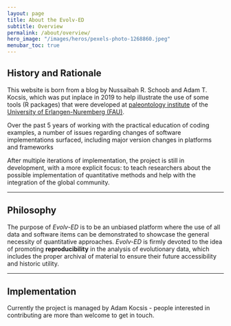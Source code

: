 ```yaml
---
layout: page
title: About the Evolv-ED 
subtitle: Overview 
permalink: /about/overview/
hero_image: "/images/heros/pexels-photo-1268860.jpeg"
menubar_toc: true
---
```


## History and Rationale

This website is born from a blog by Nussaibah R. Schoob and Adam T. Kocsis, which was put inplace in 2019 to help illustrate the use of some tools (R packages) that were developed at [paleontology institute](https://www.gzn.nat.fau.eu/palaeontologie/) of the [University of Erlangen-Nuremberg (FAU)](https://www.fau.eu/). 

Over the past 5 years of working with the practical education of coding examples, a number of issues regarding changes of software implementations surfaced, including major version changes in platforms and frameworks  

After multiple iterations of implementation, the project is still in development, with a more explicit focus: to teach researchers about the possible implementation of quantitative methods and help with the integration of the global community.

* * *

## Philosophy

The purpose of *Evolv-ED* is to be an unbiased platform where the use of all data and software items can be demonstrated to showcase the general necessity of quantitative approaches. *Evolv-ED* is firmly devoted to the idea of promoting **reproducibility** in the analysis of evolutionary data, which includes the proper archival of material to ensure their future accessibility and historic utility. 

* * *

## Implementation 

Currently the project is managed by Adam Kocsis - people interested in contributing are more than welcome to get in touch. 
